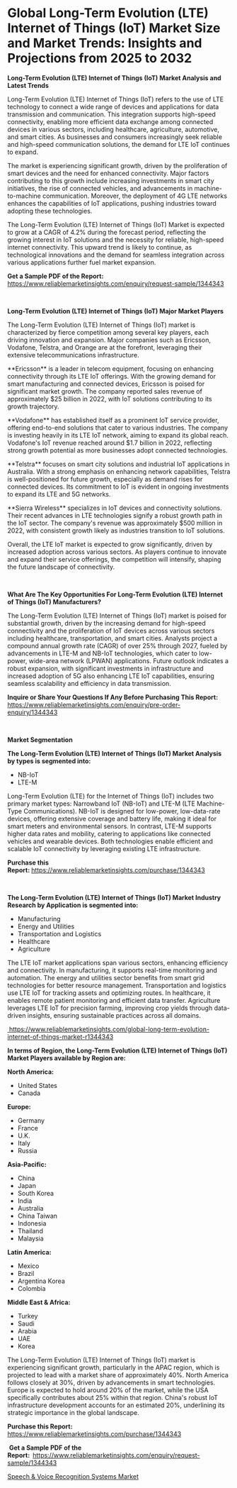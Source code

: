 <p><h1>Global Long-Term Evolution (LTE) Internet of Things (IoT) Market Size and Market Trends: Insights and Projections from 2025 to 2032</h1></p><p><strong>Long-Term Evolution (LTE) Internet of Things (IoT) Market Analysis and Latest Trends</strong></p>
<p><p>Long-Term Evolution (LTE) Internet of Things (IoT) refers to the use of LTE technology to connect a wide range of devices and applications for data transmission and communication. This integration supports high-speed connectivity, enabling more efficient data exchange among connected devices in various sectors, including healthcare, agriculture, automotive, and smart cities. As businesses and consumers increasingly seek reliable and high-speed communication solutions, the demand for LTE IoT continues to expand.</p><p>The market is experiencing significant growth, driven by the proliferation of smart devices and the need for enhanced connectivity. Major factors contributing to this growth include increasing investments in smart city initiatives, the rise of connected vehicles, and advancements in machine-to-machine communication. Moreover, the deployment of 4G LTE networks enhances the capabilities of IoT applications, pushing industries toward adopting these technologies.</p><p>The Long-Term Evolution (LTE) Internet of Things (IoT) Market is expected to grow at a CAGR of 4.2% during the forecast period, reflecting the growing interest in IoT solutions and the necessity for reliable, high-speed internet connectivity. This upward trend is likely to continue, as technological innovations and the demand for seamless integration across various applications further fuel market expansion.</p></p>
<p><strong>Get a Sample PDF of the Report:&nbsp;</strong> <a href="https://www.reliablemarketinsights.com/enquiry/request-sample/1344343?utm_campaign=2232&utm_medium=2&utm_source=Github&utm_content=ia&utm_term=08042025&utm_id=long-term-evolution-lte-internet-of-things-iot">https://www.reliablemarketinsights.com/enquiry/request-sample/1344343</a></p>
<p>&nbsp;</p>
<p><strong>Long-Term Evolution (LTE) Internet of Things (IoT) Major Market Players</strong></p>
<p><p>The Long-Term Evolution (LTE) Internet of Things (IoT) market is characterized by fierce competition among several key players, each driving innovation and expansion. Major companies such as Ericsson, Vodafone, Telstra, and Orange are at the forefront, leveraging their extensive telecommunications infrastructure.</p><p>**Ericsson** is a leader in telecom equipment, focusing on enhancing connectivity through its LTE IoT offerings. With the growing demand for smart manufacturing and connected devices, Ericsson is poised for significant market growth. The company reported sales revenue of approximately $25 billion in 2022, with IoT solutions contributing to its growth trajectory.</p><p>**Vodafone** has established itself as a prominent IoT service provider, offering end-to-end solutions that cater to various industries. The company is investing heavily in its LTE IoT network, aiming to expand its global reach. Vodafone's IoT revenue reached around $1.7 billion in 2022, reflecting strong growth potential as more businesses adopt connected technologies.</p><p>**Telstra** focuses on smart city solutions and industrial IoT applications in Australia. With a strong emphasis on enhancing network capabilities, Telstra is well-positioned for future growth, especially as demand rises for connected devices. Its commitment to IoT is evident in ongoing investments to expand its LTE and 5G networks.</p><p>**Sierra Wireless** specializes in IoT devices and connectivity solutions. Their recent advances in LTE technologies signify a robust growth path in the IoT sector. The company's revenue was approximately $500 million in 2022, with consistent growth likely as industries transition to IoT solutions.</p><p>Overall, the LTE IoT market is expected to grow significantly, driven by increased adoption across various sectors. As players continue to innovate and expand their service offerings, the competition will intensify, shaping the future landscape of connectivity.</p></p>
<p>&nbsp;</p>
<p><strong>What Are The Key Opportunities For Long-Term Evolution (LTE) Internet of Things (IoT) Manufacturers?</strong></p>
<p><p>The Long-Term Evolution (LTE) Internet of Things (IoT) market is poised for substantial growth, driven by the increasing demand for high-speed connectivity and the proliferation of IoT devices across various sectors including healthcare, transportation, and smart cities. Analysts project a compound annual growth rate (CAGR) of over 25% through 2027, fueled by advancements in LTE-M and NB-IoT technologies, which cater to low-power, wide-area network (LPWAN) applications. Future outlook indicates a robust expansion, with significant investments in infrastructure and increased adoption of 5G also enhancing LTE IoT capabilities, ensuring seamless scalability and efficiency in data transmission.</p></p>
<p><strong>Inquire or Share Your Questions If Any Before Purchasing This Report:</strong> <a href="https://www.reliablemarketinsights.com/enquiry/pre-order-enquiry/1344343?utm_campaign=2232&utm_medium=2&utm_source=Github&utm_content=ia&utm_term=08042025&utm_id=long-term-evolution-lte-internet-of-things-iot">https://www.reliablemarketinsights.com/enquiry/pre-order-enquiry/1344343</a></p>
<p>&nbsp;</p>
<p><strong>Market Segmentation</strong></p>
<p><strong>The Long-Term Evolution (LTE) Internet of Things (IoT) Market Analysis by types is segmented into:</strong></p>
<p><ul><li>NB-IoT</li><li>LTE-M</li></ul></p>
<p><p>Long-Term Evolution (LTE) for the Internet of Things (IoT) includes two primary market types: Narrowband IoT (NB-IoT) and LTE-M (LTE Machine-Type Communications). NB-IoT is designed for low-power, low-data-rate devices, offering extensive coverage and battery life, making it ideal for smart meters and environmental sensors. In contrast, LTE-M supports higher data rates and mobility, catering to applications like connected vehicles and wearable devices. Both technologies enable efficient and scalable IoT connectivity by leveraging existing LTE infrastructure.</p></p>
<p><strong>Purchase this Report:&nbsp;</strong><a href="https://www.reliablemarketinsights.com/purchase/1344343?utm_campaign=2232&utm_medium=2&utm_source=Github&utm_content=ia&utm_term=08042025&utm_id=long-term-evolution-lte-internet-of-things-iot">https://www.reliablemarketinsights.com/purchase/1344343</a></p>
<p>&nbsp;</p>
<p><strong>The Long-Term Evolution (LTE) Internet of Things (IoT) Market Industry Research by Application is segmented into:</strong></p>
<p><ul><li>Manufacturing</li><li>Energy and Utilities</li><li>Transportation and Logistics</li><li>Healthcare</li><li>Agriculture</li></ul></p>
<p><p>The LTE IoT market applications span various sectors, enhancing efficiency and connectivity. In manufacturing, it supports real-time monitoring and automation. The energy and utilities sector benefits from smart grid technologies for better resource management. Transportation and logistics use LTE IoT for tracking assets and optimizing routes. In healthcare, it enables remote patient monitoring and efficient data transfer. Agriculture leverages LTE IoT for precision farming, improving crop yields through data-driven insights, ensuring sustainable practices across all domains.</p></p>
<p><a href="https://www.reliablemarketinsights.com/global-long-term-evolution-internet-of-things-market-r1344343?utm_campaign=2232&utm_medium=2&utm_source=Github&utm_content=ia&utm_term=08042025&utm_id=long-term-evolution-lte-internet-of-things-iot">&nbsp;https://www.reliablemarketinsights.com/global-long-term-evolution-internet-of-things-market-r1344343</a></p>
<p><strong>In terms of Region, the Long-Term Evolution (LTE) Internet of Things (IoT) Market Players available by Region are:</strong></p>
<p>
    <p> <strong> North America: </strong>
        <ul>
            <li>United States</li>
            <li>Canada</li>
        </ul>
        </p> 
    <p> <strong> Europe: </strong>
        <ul>
            <li>Germany</li>
            <li>France</li>
            <li>U.K.</li>
            <li>Italy</li>
            <li>Russia</li>
        </ul>
        </p> 
    <p> <strong> Asia-Pacific: </strong>
        <ul>
            <li>China</li>
            <li>Japan</li>
            <li>South Korea</li>
            <li>India</li>
            <li>Australia</li>
            <li>China Taiwan</li>
            <li>Indonesia</li>
            <li>Thailand</li>
            <li>Malaysia</li>
        </ul>
        </p> 
    <p> <strong> Latin America: </strong>
        <ul>
            <li>Mexico</li>
            <li>Brazil</li>
            <li>Argentina Korea</li>
            <li>Colombia</li>
        </ul>
        </p> 
    <p> <strong> Middle East & Africa: </strong>
        <ul>
            <li>Turkey</li>
            <li>Saudi</li>
            <li>Arabia</li>
            <li>UAE</li>
            <li>Korea</li>
        </ul>
    </p>
    </p>
<p><p>The Long-Term Evolution (LTE) Internet of Things (IoT) market is experiencing significant growth, particularly in the APAC region, which is projected to lead with a market share of approximately 40%. North America follows closely at 30%, driven by advancements in smart technologies. Europe is expected to hold around 20% of the market, while the USA specifically contributes about 25% within that region. China's robust IoT infrastructure development accounts for an estimated 20%, underlining its strategic importance in the global landscape.</p></p>
<p><strong>Purchase this Report: </strong><a href="https://www.reliablemarketinsights.com/purchase/1344343?utm_campaign=2232&utm_medium=2&utm_source=Github&utm_content=ia&utm_term=08042025&utm_id=long-term-evolution-lte-internet-of-things-iot">https://www.reliablemarketinsights.com/purchase/1344343</a></p>
<p>&nbsp;<strong>Get a Sample PDF of the Report:&nbsp;&nbsp;</strong><a href="https://www.reliablemarketinsights.com/enquiry/request-sample/1344343?utm_campaign=2232&utm_medium=2&utm_source=Github&utm_content=ia&utm_term=08042025&utm_id=long-term-evolution-lte-internet-of-things-iot">https://www.reliablemarketinsights.com/enquiry/request-sample/1344343</a></p>
<p><strong></strong></p>
<p><p><a href="https://github.com/sca704osol/Market-Research-Report-List-1/blob/main/speech-voice-recognition-systems-market.md?utm_campaign=2232&utm_medium=2&utm_source=Github&utm_content=ia&utm_term=08042025&utm_id=long-term-evolution-lte-internet-of-things-iot">Speech & Voice Recognition Systems Market</a></p></p>